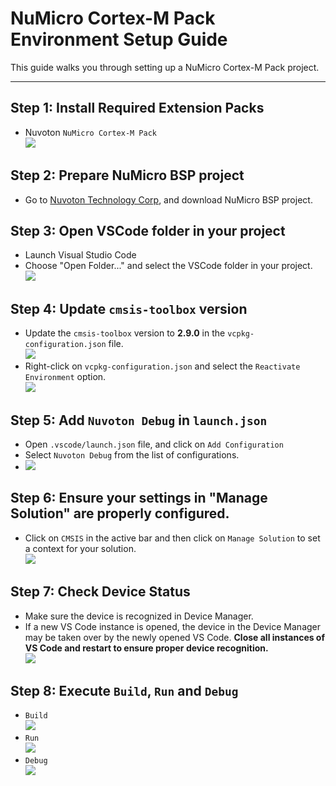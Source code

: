 # NuMicro Cortex-M Pack Environment Setup Guide
This guide walks you through setting up a NuMicro Cortex-M Pack project.

---

## Step 1: Install Required Extension Packs
- Nuvoton `NuMicro Cortex-M Pack`  
![](../../img/ZephyrIDE/install_Nuvoton_Pack.png)

## Step 2: Prepare NuMicro BSP project
- Go to [Nuvoton Technology Corp](https://github.com/opennuvoton), and download NuMicro BSP project.

## Step 3: Open VSCode folder in your project
- Launch Visual Studio Code
- Choose "Open Folder..." and select the VSCode folder in your project.  
![](../../img/NuCodeGen/open_vscodefolder.png)


## Step 4: Update `cmsis-toolbox` version
- Update the `cmsis-toolbox` version to **2.9.0** in the `vcpkg-configuration.json` file.  
![](../../img/NuMicro_Cortex-M-Pack/cmsis_toolbox_version.png)
- Right-click on `vcpkg-configuration.json` and select the `Reactivate Environment` option.  
![](../../img/NuMicro_Cortex-M-Pack/reactivate_environment.png)

## Step 5: Add `Nuvoton Debug` in `launch.json`
- Open `.vscode/launch.json` file, and click on `Add Configuration`
- Select `Nuvoton Debug` from the list of configurations.  
- ![](../../img/NuMicro_Cortex-M-Pack/Nuvoton_Debug.png)

## Step 6: Ensure your settings in "Manage Solution" are properly configured.
- Click on `CMSIS` in the active bar and then click on `Manage Solution` to set a context for your solution.  
![](../../img/NuMicro_Cortex-M-Pack/CMSIS_icon.png)

## Step 7: Check Device Status
- Make sure the device is recognized in Device Manager.
- If a new VS Code instance is opened, the device in the Device Manager may be taken over by the newly opened VS Code. **Close all instances of VS Code and restart to ensure proper device recognition.**  
![](../../img/NuMicro_Cortex-M-Pack/Device_Manager.png)

## Step 8: Execute `Build`, `Run` and `Debug`
- `Build`  
![](../../img/NuMicro_Cortex-M-Pack/build.png)
- `Run`  
![](../../img/NuMicro_Cortex-M-Pack/run.png)
- `Debug`  
![](../../img/NuMicro_Cortex-M-Pack/debug.png)
